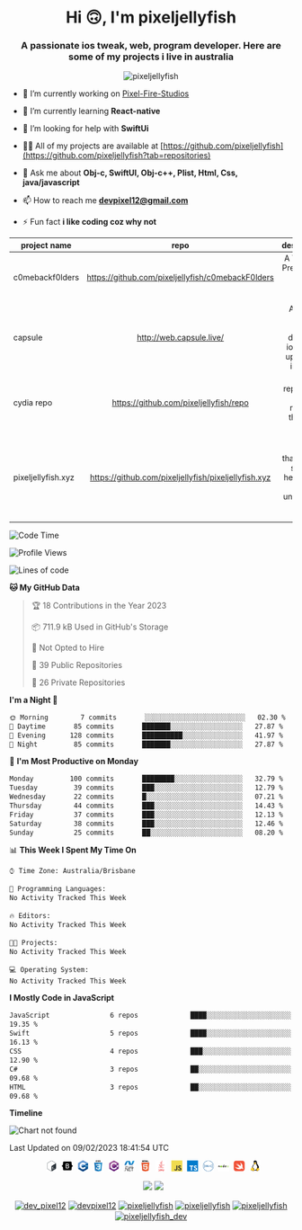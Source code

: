 <h1 align="center">Hi 🙃, I'm pixeljellyfish</h1>
<h3 align="center">A passionate ios tweak, web, program developer. Here are some of my projects i live in australia</h3>

<p align="center"><img src="https://komarev.com/ghpvc/?username=pixeljellyfish" alt="pixeljellyfish" /></p>


- 🔭 I’m currently working on [Pixel-Fire-Studios](https://github.com/Pixel-Fire-Studios)

- 🌱 I’m currently learning **React-native**

- 🤔 I’m looking for help with **SwiftUi**

- 👨‍💻 All of my projects are available at [https://github.com/pixeljellyfish](https://github.com/pixeljellyfish?tab=repositories)

- 💬 Ask me about **Obj-c, SwiftUI, Obj-c++, Plist, Html, Css, java/javascript**

- 📫 How to reach me **devpixel12@gmail.com**

- ⚡ Fun fact **i like coding coz why not**
<p align="center">

| project name  | repo          | description  |
| ------------- |:-------------:| ------------:|
| c0mebackf0lders  | https://github.com/pixeljellyfish/c0mebackF0lders  | A Tweak to Prevent iOS from Deleting Folders  |
| capsule  | http://web.capsule.live/  | A Modern Package Manager design for ios 13 and up created in SwiftUI  |
| cydia repo  | https://github.com/pixeljellyfish/repo  | A cydia repo where i host  all my tweak that are in beta  |
| pixeljellyfish.xyz  | https://github.com/pixeljellyfish/pixeljellyfish.xyz  | my own website that is open source to help others better understand html and css  |
</p>

<!--START_SECTION:waka-->
![Code Time](http://img.shields.io/badge/Code%20Time-80%20hrs%2035%20mins-blue)

![Profile Views](http://img.shields.io/badge/Profile%20Views-0-blue)

![Lines of code](https://img.shields.io/badge/From%20Hello%20World%20I%27ve%20Written-3%20Million%20lines%20of%20code-blue)

**🐱 My GitHub Data** 

> 🏆 18 Contributions in the Year 2023
 > 
> 📦 711.9 kB Used in GitHub's Storage 
 > 
> 🚫 Not Opted to Hire
 > 
> 📜 39 Public Repositories 
 > 
> 🔑 26 Private Repositories  
 > 
**I'm a Night 🦉** 

```text
🌞 Morning        7 commits       ░░░░░░░░░░░░░░░░░░░░░░░░░   02.30 % 
🌆 Daytime       85 commits       ███████░░░░░░░░░░░░░░░░░░   27.87 % 
🌃 Evening      128 commits       ██████████░░░░░░░░░░░░░░░   41.97 % 
🌙 Night         85 commits       ███████░░░░░░░░░░░░░░░░░░   27.87 % 

```
📅 **I'm Most Productive on Monday** 

```text
Monday         100 commits       ████████░░░░░░░░░░░░░░░░░   32.79 % 
Tuesday         39 commits       ███░░░░░░░░░░░░░░░░░░░░░░   12.79 % 
Wednesday       22 commits       █░░░░░░░░░░░░░░░░░░░░░░░░   07.21 % 
Thursday        44 commits       ███░░░░░░░░░░░░░░░░░░░░░░   14.43 % 
Friday          37 commits       ███░░░░░░░░░░░░░░░░░░░░░░   12.13 % 
Saturday        38 commits       ███░░░░░░░░░░░░░░░░░░░░░░   12.46 % 
Sunday          25 commits       ██░░░░░░░░░░░░░░░░░░░░░░░   08.20 % 

```


📊 **This Week I Spent My Time On** 

```text
⌚︎ Time Zone: Australia/Brisbane

💬 Programming Languages: 
No Activity Tracked This Week

🔥 Editors: 
No Activity Tracked This Week

🐱‍💻 Projects: 
No Activity Tracked This Week

💻 Operating System: 
No Activity Tracked This Week

```

**I Mostly Code in JavaScript** 

```text
JavaScript               6 repos             ████░░░░░░░░░░░░░░░░░░░░░   19.35 % 
Swift                    5 repos             ████░░░░░░░░░░░░░░░░░░░░░   16.13 % 
CSS                      4 repos             ███░░░░░░░░░░░░░░░░░░░░░░   12.90 % 
C#                       3 repos             ██░░░░░░░░░░░░░░░░░░░░░░░   09.68 % 
HTML                     3 repos             ██░░░░░░░░░░░░░░░░░░░░░░░   09.68 % 

```


**Timeline**

![Chart not found](https://raw.githubusercontent.com/pixeljellyfish/pixeljellyfish/master/charts/bar_graph.png) 


 Last Updated on 09/02/2023 18:41:54 UTC
<!--END_SECTION:waka-->

<p align="center">&nbsp; <img
src="https://raw.githubusercontent.com/devicons/devicon/master/icons/bash/bash-plain.svg" width="20" height="20"/>&nbsp; <img 
src="https://raw.githubusercontent.com/devicons/devicon/master/icons/bootstrap/bootstrap-plain.svg" width="20" height="20"/>&nbsp; <img 
src="https://raw.githubusercontent.com/devicons/devicon/master/icons/cplusplus/cplusplus-original.svg" width="20" height="20"/>&nbsp; <img
src="https://raw.githubusercontent.com/devicons/devicon/master/icons/css3/css3-original-wordmark.svg" width="20" height="20"/>&nbsp; <img
src="https://raw.githubusercontent.com/devicons/devicon/master/icons/csharp/csharp-original.svg" width="20" height="20"/>&nbsp; <img 
src="https://raw.githubusercontent.com/devicons/devicon/master/icons/dot-net/dot-net-original-wordmark.svg" width="20" height="20"/>&nbsp; <img src="https://raw.githubusercontent.com/devicons/devicon/master/icons/html5/html5-original-wordmark.svg" width="20" height="20"/>&nbsp; <img 
src="https://raw.githubusercontent.com/devicons/devicon/master/icons/java/java-plain-wordmark.svg" width="20" height="20"/>&nbsp; <img 
src="https://raw.githubusercontent.com/devicons/devicon/master/icons/javascript/javascript-original.svg" width="20" height="20"/>&nbsp; <img 
src="https://raw.githubusercontent.com/devicons/devicon/master/icons/typescript/typescript-original.svg" width="20" height="20"/>&nbsp; <img 
src="https://raw.githubusercontent.com/devicons/devicon/master/icons/objectivec/objectivec-plain.svg" width="20" height="20"/>&nbsp; <img 
src="https://raw.githubusercontent.com/devicons/devicon/master/icons/nodejs/nodejs-original-wordmark.svg" width="20" height="20"/>&nbsp; <img 
src="https://raw.githubusercontent.com/devicons/devicon/master/icons/swift/swift-original.svg" width="20" height="20"/>&nbsp; <img 
src="https://raw.githubusercontent.com/devicons/devicon/master/icons/linux/linux-original.svg" width="20" height="20"/></p><p align="center">&nbsp; <img 
src="https://github-readme-stats.vercel.app/api?username=pixeljellyfish&show_icons=true&theme=radical&count_private=true&bg_color=24273a&text_color=cad3f5&icon_color=c6a0f6&title_color=8bd5ca"/> <img 
src="https://github-stats-blue.vercel.app/api/wakatime?username=pixeljellyfish&theme=radical&layout=compact&bg_color=24273a&text_color=cad3f5&icon_color=c6a0f6&title_color=8bd5ca"/></p>

<p align="center">
<a href="https://codepen.io/dev_pixel12" target="blank"><img align="center" src="https://cdn.jsdelivr.net/npm/simple-icons@3.0.1/icons/codepen.svg" alt="dev_pixel12" height="20" width="20"/></a>
<a href="https://dev.to/devpixel12" target="blank"><img align="center" src="https://cdn.jsdelivr.net/npm/simple-icons@3.0.1/icons/dev-dot-to.svg" alt="devpixel12" height="20" width="20"/></a>
<a href="https://twitter.com/pixeljellyfish" target="blank"><img align="center" src="https://cdn.jsdelivr.net/npm/simple-icons@3.0.1/icons/twitter.svg" alt="pixeljellyfish" height="20" width="20"/></a>
<a href="https://stackoverflow.com/users/pixeljellyfish" target="blank"><img align="center" src="https://cdn.jsdelivr.net/npm/simple-icons@3.0.1/icons/stackoverflow.svg" alt="pixeljellyfish" height="20" width="20"/></a>
<a href="https://codesandbox.com/pixeljellyfish" target="blank"><img align="center" src="https://cdn.jsdelivr.net/npm/simple-icons@3.0.1/icons/codesandbox.svg" alt="pixeljellyfish" height="20" width="20"/></a>
<a href="https://instagram.com/pixeljellyfish_dev" target="blank"><img align="center" src="https://cdn.jsdelivr.net/npm/simple-icons@3.0.1/icons/instagram.svg" alt="pixeljellyfish_dev" height="20" width="20"/></a>
</p>
